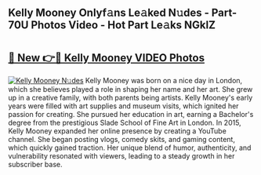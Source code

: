 ## Kelly Mooney Onlyf𝚊ns Le𝚊ked N𝚞des - Part-70U Photos Video - Hot Part Le𝚊ks NGklZ

# <h2><a href="http://ac19016.deff.icu/?id=Kelly+Mooney">🔗 New 👉🔴 Kelly Mooney VIDEO Photos</a></h2>

[![Kelly Mooney N𝚞des](https://i.imgur.com/rIISA9y.gif)](http://ac19016.deff.icu/?id=Kelly+Mooney)
Kelly Mooney was born on a nice day in London, which she believes played a role in shaping her name and her art. She grew up in a creative family, with both parents being artists. Kelly Mooney's early years were filled with art supplies and museum visits, which ignited her passion for creating. She pursued her education in art, earning a Bachelor's degree from the prestigious Slade School of Fine Art in London. In 2015, Kelly Mooney expanded her online presence by creating a YouTube channel. She began posting vlogs, comedy skits, and gaming content, which quickly gained traction. Her unique blend of humor, authenticity, and vulnerability resonated with viewers, leading to a steady growth in her subscriber base.
